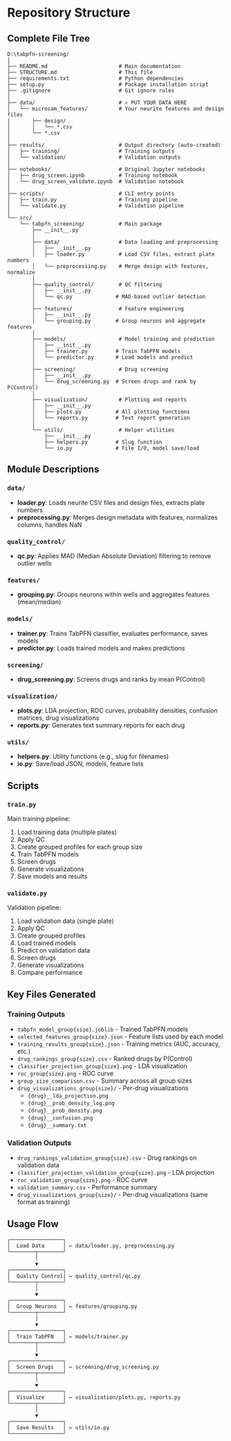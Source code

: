 # Repository Structure

## Complete File Tree

```
D:\tabpfn-screening/
│
├── README.md                       # Main documentation
├── STRUCTURE.md                    # This file
├── requirements.txt                # Python dependencies
├── setup.py                        # Package installation script
├── .gitignore                      # Git ignore rules
│
├── data/                           # ← PUT YOUR DATA HERE
│   └── microsam_features/          # Your neurite features and design files
│       ├── design/
│       │   └── *.csv
│       └── *.csv
│
├── results/                        # Output directory (auto-created)
│   ├── training/                   # Training outputs
│   └── validation/                 # Validation outputs
│
├── notebooks/                      # Original Jupyter notebooks
│   ├── drug_screen.ipynb           # Training notebook
│   └── drug_screen_validate.ipynb  # Validation notebook
│
├── scripts/                        # CLI entry points
│   ├── train.py                    # Training pipeline
│   └── validate.py                 # Validation pipeline
│
└── src/
    └── tabpfn_screening/           # Main package
        ├── __init__.py
        │
        ├── data/                   # Data loading and preprocessing
        │   ├── __init__.py
        │   ├── loader.py           # Load CSV files, extract plate numbers
        │   └── preprocessing.py    # Merge design with features, normalize
        │
        ├── quality_control/        # QC filtering
        │   ├── __init__.py
        │   └── qc.py              # MAD-based outlier detection
        │
        ├── features/               # Feature engineering
        │   ├── __init__.py
        │   └── grouping.py        # Group neurons and aggregate features
        │
        ├── models/                 # Model training and prediction
        │   ├── __init__.py
        │   ├── trainer.py         # Train TabPFN models
        │   └── predictor.py       # Load models and predict
        │
        ├── screening/              # Drug screening
        │   ├── __init__.py
        │   └── drug_screening.py  # Screen drugs and rank by P(Control)
        │
        ├── visualization/          # Plotting and reports
        │   ├── __init__.py
        │   ├── plots.py           # All plotting functions
        │   └── reports.py         # Text report generation
        │
        └── utils/                  # Helper utilities
            ├── __init__.py
            ├── helpers.py         # Slug function
            └── io.py              # File I/O, model save/load
```

## Module Descriptions

### `data/`
- **loader.py**: Loads neurite CSV files and design files, extracts plate numbers
- **preprocessing.py**: Merges design metadata with features, normalizes columns, handles NaN

### `quality_control/`
- **qc.py**: Applies MAD (Median Absolute Deviation) filtering to remove outlier wells

### `features/`
- **grouping.py**: Groups neurons within wells and aggregates features (mean/median)

### `models/`
- **trainer.py**: Trains TabPFN classifier, evaluates performance, saves models
- **predictor.py**: Loads trained models and makes predictions

### `screening/`
- **drug_screening.py**: Screens drugs and ranks by mean P(Control)

### `visualization/`
- **plots.py**: LDA projection, ROC curves, probability densities, confusion matrices, drug visualizations
- **reports.py**: Generates text summary reports for each drug

### `utils/`
- **helpers.py**: Utility functions (e.g., slug for filenames)
- **io.py**: Save/load JSON, models, feature lists

## Scripts

### `train.py`
Main training pipeline:
1. Load training data (multiple plates)
2. Apply QC
3. Create grouped profiles for each group size
4. Train TabPFN models
5. Screen drugs
6. Generate visualizations
7. Save models and results

### `validate.py`
Validation pipeline:
1. Load validation data (single plate)
2. Apply QC
3. Create grouped profiles
4. Load trained models
5. Predict on validation data
6. Screen drugs
7. Generate visualizations
8. Compare performance

## Key Files Generated

### Training Outputs
- `tabpfn_model_group{size}.joblib` - Trained TabPFN models
- `selected_features_group{size}.json` - Feature lists used by each model
- `training_results_group{size}.json` - Training metrics (AUC, accuracy, etc.)
- `drug_rankings_group{size}.csv` - Ranked drugs by P(Control)
- `classifier_projection_group{size}.png` - LDA visualization
- `roc_group{size}.png` - ROC curve
- `group_size_comparison.csv` - Summary across all group sizes
- `drug_visualizations_group{size}/` - Per-drug visualizations
  - `{drug}__lda_projection.png`
  - `{drug}__prob_density_log.png`
  - `{drug}__prob_density.png`
  - `{drug}__confusion.png`
  - `{drug}__summary.txt`

### Validation Outputs
- `drug_rankings_validation_group{size}.csv` - Drug rankings on validation data
- `classifier_projection_validation_group{size}.png` - LDA projection
- `roc_validation_group{size}.png` - ROC curve
- `validation_summary.csv` - Performance summary
- `drug_visualizations_group{size}/` - Per-drug visualizations (same format as training)

## Usage Flow

```
┌─────────────────┐
│  Load Data      │ ← data/loader.py, preprocessing.py
└────────┬────────┘
         │
         ▼
┌─────────────────┐
│  Quality Control│ ← quality_control/qc.py
└────────┬────────┘
         │
         ▼
┌─────────────────┐
│  Group Neurons  │ ← features/grouping.py
└────────┬────────┘
         │
         ▼
┌─────────────────┐
│  Train TabPFN   │ ← models/trainer.py
└────────┬────────┘
         │
         ▼
┌─────────────────┐
│  Screen Drugs   │ ← screening/drug_screening.py
└────────┬────────┘
         │
         ▼
┌─────────────────┐
│  Visualize      │ ← visualization/plots.py, reports.py
└────────┬────────┘
         │
         ▼
┌─────────────────┐
│  Save Results   │ ← utils/io.py
└─────────────────┘
```



